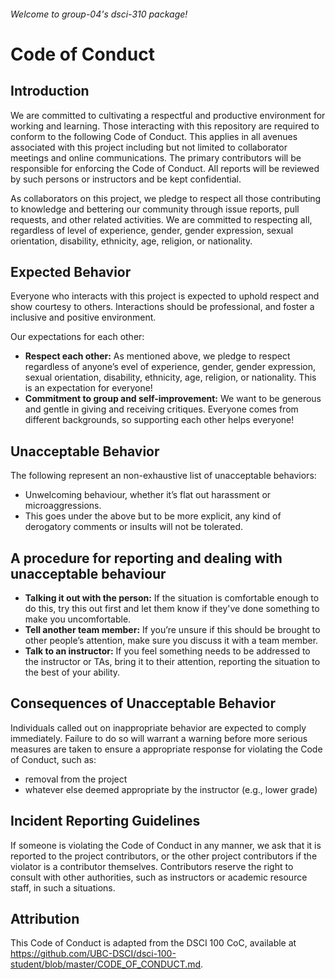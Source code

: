 ###### Welcome to group-04's dsci-310 package!

# Code of Conduct
## Introduction

We are committed to cultivating a respectful and productive environment for working and learning. Those interacting with this repository are required to conform to the following Code of Conduct. This applies in all avenues associated with this project including but not limited to collaborator meetings and online communications. The primary contributors will be responsible for enforcing the Code of Conduct. All reports will be reviewed by such persons or instructors and be kept confidential.

As collaborators on this project, we pledge to respect all those contributing to knowledge and bettering our community through issue reports, pull requests, and other related activities. We are committed to respecting all, regardless of level of experience, gender, gender expression, sexual orientation, disability, ethnicity, age, religion, or nationality.

##  Expected Behavior

Everyone who interacts with this project is expected to uphold respect and show courtesy to others. Interactions should be professional, and foster a inclusive and positive environment. 

Our expectations for each other: 

- **Respect each other:** As mentioned above, we pledge to respect regardless of anyone’s evel of experience, gender, gender expression, sexual orientation, disability, ethnicity, age, religion, or nationality. This is an expectation for everyone!
- **Commitment to group and self-improvement:** We want to be generous and gentle in giving and receiving critiques. Everyone comes from different backgrounds, so supporting each other helps everyone!

## Unacceptable Behavior

The following represent an non-exhaustive list of unacceptable behaviors:

- Unwelcoming behaviour, whether it’s flat out harassment or microaggressions. 
- This goes under the above but to be more explicit, any kind of derogatory comments or insults will not be tolerated.

## A procedure for reporting and dealing with unacceptable behaviour
- **Talking it out with the person:** If the situation is comfortable enough to do this, try this out first and let them know if they've done something to make you uncomfortable. 
- **Tell another team member:** If you’re unsure if this should be brought to other people’s attention, make sure you discuss it with a team member.
- **Talk to an instructor:** If you feel something needs to be addressed to the instructor or TAs, bring it to their attention, reporting the situation to the best of your ability.

## Consequences of Unacceptable Behavior 
Individuals called out on inappropriate behavior are expected to comply immediately. Failure to do so will warrant a warning before more serious measures are taken to ensure a appropriate response for violating the Code of Conduct, such as: 
- removal from the project
- whatever else deemed appropriate by the instructor (e.g., lower grade)

## Incident Reporting Guidelines 

If someone is violating the Code of Conduct in any manner, we ask that it is reported to the project contributors, or the other project contributors if the violator is a contributor themselves. Contributors reserve the right to consult with other authorities, such as instructors or academic resource staff, in such a situations.

## Attribution  
This Code of Conduct is adapted from the DSCI 100 CoC, available at https://github.com/UBC-DSCI/dsci-100-student/blob/master/CODE_OF_CONDUCT.md. 
